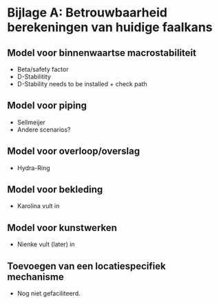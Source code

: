 
# Bijlage A: Betrouwbaarheid berekeningen van huidige faalkans


## Model voor binnenwaartse macrostabiliteit
- Beta/safety factor
- D-Stabilitity 
- D-Stability needs to be installed + check path

## Model voor piping
- Sellmeijer 
- Andere scenarios?

## Model voor overloop/overslag
- Hydra-Ring

## Model voor bekleding
- Karolina vult in

## Model voor kunstwerken
- Nienke vult (later) in

## Toevoegen van een locatiespecifiek mechanisme
- Nog niet gefaciliteerd.
